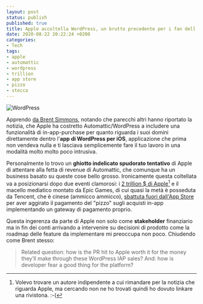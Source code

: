 ```yaml
---
layout: post
status: publish
published: true
title: Apple accoltella WordPress, un brutto precedente per i fan dell'App Store 
date: 2020-08-22 20:22:24 +0200
categories:
- Tech
tags:
- apple
- automattic
- wordpress
- trillion
- app store
- pizzo
- stecca
---
```


![WordPress](https://gitlab.com/dottorblaster/blog-images/-/raw/master/images/wordpress-laptop.jpg)

Apprendo [da Brent Simmons](https://inessential.com/2020/08/21/worrying_effect), notando che parecchi altri hanno riportato la notizia, che Apple ha costretto Automattic/WordPress a includere una funzionalità di in-app-purchase per quanto riguarda i suoi domini direttamente dentro l'**app di WordPress per iOS**, applicazione che prima non vendeva nulla e ti lasciava semplicemente fare il tuo lavoro in una modalità molto molto poco intrusiva.

Personalmente lo trovo un **ghiotto indelicato spudorato tentativo** di Apple di attentare alla fetta di revenue di Automattic, che comunque ha un business basato su queste cose bello grosso. Ironicamente questa coltellata va a posizionarsi dopo due eventi clamorosi: i [2 trillion $ di Apple](https://www.theverge.com/2020/8/19/21375223/apple-2-trillion-market-cap-first-us-company-stock-price)[^1] e il macello mediatico montato da Epic Games, di cui quasi la metà è posseduta da Tencent, che è cinese (ammicco ammicco), [sbattuta fuori dall'App Store](https://daringfireball.net/linked/2020/08/17/apple-epic-developer-account) per aver aggirato il pagamento del "pizzo" sugli acquisti in-app implementando un gateway di pagamento proprio.

Questa ingerenza da parte di Apple non solo come **stakeholder** finanziario ma in fin dei conti arrivando a intervenire su decisioni di prodotto come la roadmap delle feature da implementare mi preoccupa non poco. Chiudendo come Brent stesso:

> Related question: how is the PR hit to Apple worth it for the money they’ll make through these WordPress IAP sales? And: how is developer fear a good thing for the platform?

[^1]: Volevo trovare un autore indipendente a cui rimandare per la notizia che riguarda Apple, ma cercando non ne ho trovati quindi ho dovuto linkare una rivistona. :-(
